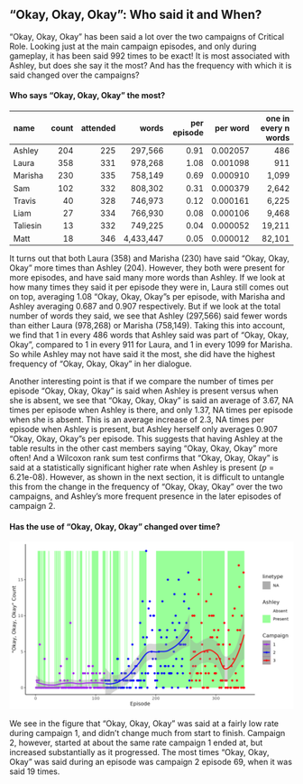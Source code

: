 
## “Okay, Okay, Okay”: Who said it and When?

“Okay, Okay, Okay” has been said a lot over the two campaigns of
Critical Role. Looking just at the main campaign episodes, and only
during gameplay, it has been said 992 times to be exact\! It is most
associated with Ashley, but does she say it the most? And has the
frequency with which it is said changed over the campaigns?

#### Who says “Okay, Okay, Okay” the most?

| name     | count | attended |     words | per episode | per word | one in every n words |
| :------- | ----: | -------: | --------: | ----------: | -------: | -------------------: |
| Ashley   |   204 |      225 |   297,566 |        0.91 | 0.002057 |                  486 |
| Laura    |   358 |      331 |   978,268 |        1.08 | 0.001098 |                  911 |
| Marisha  |   230 |      335 |   758,149 |        0.69 | 0.000910 |                1,099 |
| Sam      |   102 |      332 |   808,302 |        0.31 | 0.000379 |                2,642 |
| Travis   |    40 |      328 |   746,973 |        0.12 | 0.000161 |                6,225 |
| Liam     |    27 |      334 |   766,930 |        0.08 | 0.000106 |                9,468 |
| Taliesin |    13 |      332 |   749,225 |        0.04 | 0.000052 |               19,211 |
| Matt     |    18 |      346 | 4,433,447 |        0.05 | 0.000012 |               82,101 |

It turns out that both Laura (358) and Marisha (230) have said “Okay,
Okay, Okay” more times than Ashley (204). However, they both were
present for more episodes, and have said many more words than Ashley. If
we look at how many times they said it per episode they were in, Laura
still comes out on top, averaging 1.08 “Okay, Okay, Okay”s per episode,
with Marisha and Ashley averaging 0.687 and 0.907 respectively. But if
we look at the total number of words they said, we see that Ashley
(297,566) said fewer words than either Laura (978,268) or Marisha
(758,149). Taking this into account, we find that 1 in every 486 words
that Ashley said was part of “Okay, Okay, Okay”, compared to 1 in every
911 for Laura, and 1 in every 1099 for Marisha. So while Ashley may not
have said it the most, she did have the highest frequency of “Okay,
Okay, Okay” in her dialogue.

Another interesting point is that if we compare the number of times per
episode “Okay, Okay, Okay” is said when Ashley is present versus when
she is absent, we see that “Okay, Okay, Okay” is said an average of
3.67, NA times per episode when Ashley is there, and only 1.37, NA times
per episode when she is absent. This is an average increase of 2.3, NA
times per episode when Ashley is present, but Ashley herself only
averages 0.907 “Okay, Okay, Okay”s per episode. This suggests that
having Ashley at the table results in the other cast members saying
“Okay, Okay, Okay” more often\! And a Wilcoxon rank sum test confirms
that “Okay, Okay, Okay” is said at a statistically significant higher
rate when Ashley is present (*p* = 6.21e-08). However, as shown in the
next section, it is difficult to untangle this from the change in the
frequency of “Okay, Okay, Okay” over the two campaigns, and Ashley’s
more frequent presence in the later episodes of campaign 2.

#### Has the use of “Okay, Okay, Okay” changed over time?

![Okay](../plots/okay_okay_okay.png)

We see in the figure that “Okay, Okay, Okay” was said at a fairly low
rate during campaign 1, and didn’t change much from start to finish.
Campaign 2, however, started at about the same rate campaign 1 ended at,
but increased substantially as it progressed. The most times “Okay,
Okay, Okay” was said during an episode was campaign 2 episode 69, when
it was said 19 times.
